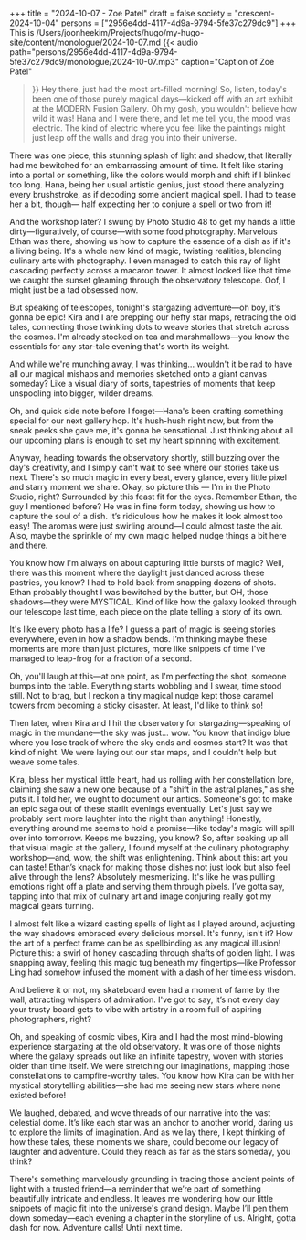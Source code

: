 +++
title = "2024-10-07 - Zoe Patel"
draft = false
society = "crescent-2024-10-04"
persons = ["2956e4dd-4117-4d9a-9794-5fe37c279dc9"]
+++
This is /Users/joonheekim/Projects/hugo/my-hugo-site/content/monologue/2024-10-07.md
{{< audio
    path="persons/2956e4dd-4117-4d9a-9794-5fe37c279dc9/monologue/2024-10-07.mp3" 
    caption="Caption of Zoe Patel"
>}}
Hey there, just had the most art-filled morning!
So, listen, today's been one of those purely magical days—kicked off with an art exhibit at the MODERN Fusion Gallery. Oh my gosh, you wouldn't believe how wild it was! Hana and I were there, and let me tell you, the mood was electric. The kind of electric where you feel like the paintings might just leap off the walls and drag you into their universe.

There was one piece, this stunning splash of light and shadow, that literally had me bewitched for an embarrassing amount of time. It felt like staring into a portal or something, like the colors would morph and shift if I blinked too long. Hana, being her usual artistic genius, just stood there analyzing every brushstroke, as if decoding some ancient magical spell. I had to tease her a bit, though— half expecting her to conjure a spell or two from it!

And the workshop later? I swung by Photo Studio 48 to get my hands a little dirty—figuratively, of course—with some food photography. Marvelous Ethan was there, showing us how to capture the essence of a dish as if it's a living being. It's a whole new kind of magic, twisting realities, blending culinary arts with photography. I even managed to catch this ray of light cascading perfectly across a macaron tower. It almost looked like that time we caught the sunset gleaming through the observatory telescope. Oof, I might just be a tad obsessed now.

But speaking of telescopes, tonight's stargazing adventure—oh boy, it’s gonna be epic! Kira and I are prepping our hefty star maps, retracing the old tales, connecting those twinkling dots to weave stories that stretch across the cosmos. I'm already stocked on tea and marshmallows—you know the essentials for any star-tale evening that's worth its weight.

And while we're munching away, I was thinking... wouldn't it be rad to have all our magical mishaps and memories sketched onto a giant canvas someday? Like a visual diary of sorts, tapestries of moments that keep unspooling into bigger, wilder dreams.

Oh, and quick side note before I forget—Hana's been crafting something special for our next gallery hop. It's hush-hush right now, but from the sneak peeks she gave me, it's gonna be sensational. Just thinking about all our upcoming plans is enough to set my heart spinning with excitement.

Anyway, heading towards the observatory shortly, still buzzing over the day's creativity, and I simply can't wait to see where our stories take us next. There's so much magic in every beat, every glance, every little pixel and starry moment we share.
Okay, so picture this — I'm in the Photo Studio, right? Surrounded by this feast fit for the eyes. Remember Ethan, the guy I mentioned before? He was in fine form today, showing us how to capture the soul of a dish. It’s ridiculous how he makes it look almost too easy! The aromas were just swirling around—I could almost taste the air. Also, maybe the sprinkle of my own magic helped nudge things a bit here and there.

You know how I'm always on about capturing little bursts of magic? Well, there was this moment where the daylight just danced across these pastries, you know? I had to hold back from snapping dozens of shots. Ethan probably thought I was bewitched by the butter, but OH, those shadows—they were MYSTICAL. Kind of like how the galaxy looked through our telescope last time, each piece on the plate telling a story of its own.

It's like every photo has a life? I guess a part of magic is seeing stories everywhere, even in how a shadow bends. I’m thinking maybe these moments are more than just pictures, more like snippets of time I've managed to leap-frog for a fraction of a second. 

Oh, you'll laugh at this—at one point, as I'm perfecting the shot, someone bumps into the table. Everything starts wobbling and I swear, time stood still. Not to brag, but I reckon a tiny magical nudge kept those caramel towers from becoming a sticky disaster. At least, I'd like to think so! 

Then later, when Kira and I hit the observatory for stargazing—speaking of magic in the mundane—the sky was just... wow. You know that indigo blue where you lose track of where the sky ends and cosmos start? It was that kind of night. We were laying out our star maps, and I couldn't help but weave some tales.

Kira, bless her mystical little heart, had us rolling with her constellation lore, claiming she saw a new one because of a "shift in the astral planes," as she puts it. I told her, we ought to document our antics. Someone's got to make an epic saga out of these starlit evenings eventually. Let's just say we probably sent more laughter into the night than anything! Honestly, everything around me seems to hold a promise—like today's magic will spill over into tomorrow. Keeps me buzzing, you know?
So, after soaking up all that visual magic at the gallery, I found myself at the culinary photography workshop—and, wow, the shift was enlightening. Think about this: art you can taste! Ethan’s knack for making those dishes not just look but also feel alive through the lens? Absolutely mesmerizing. It's like he was pulling emotions right off a plate and serving them through pixels. I’ve gotta say, tapping into that mix of culinary art and image conjuring really got my magical gears turning.

I almost felt like a wizard casting spells of light as I played around, adjusting the way shadows embraced every delicious morsel. It's funny, isn't it? How the art of a perfect frame can be as spellbinding as any magical illusion! Picture this: a swirl of honey cascading through shafts of golden light. I was snapping away, feeling this magic tug beneath my fingertips—like Professor Ling had somehow infused the moment with a dash of her timeless wisdom.

And believe it or not, my skateboard even had a moment of fame by the wall, attracting whispers of admiration. I've got to say, it’s not every day your trusty board gets to vibe with artistry in a room full of aspiring photographers, right?

Oh, and speaking of cosmic vibes, Kira and I had the most mind-blowing experience stargazing at the old observatory. It was one of those nights where the galaxy spreads out like an infinite tapestry, woven with stories older than time itself. We were stretching our imaginations, mapping those constellations to campfire-worthy tales. You know how Kira can be with her mystical storytelling abilities—she had me seeing new stars where none existed before!

We laughed, debated, and wove threads of our narrative into the vast celestial dome. It’s like each star was an anchor to another world, daring us to explore the limits of imagination. And as we lay there, I kept thinking of how these tales, these moments we share, could become our legacy of laughter and adventure. Could they reach as far as the stars someday, you think?

There's something marvelously grounding in tracing those ancient points of light with a trusted friend—a reminder that we’re part of something beautifully intricate and endless. It leaves me wondering how our little snippets of magic fit into the universe's grand design. Maybe I’ll pen them down someday—each evening a chapter in the storyline of us.
Alright, gotta dash for now. Adventure calls! Until next time.
